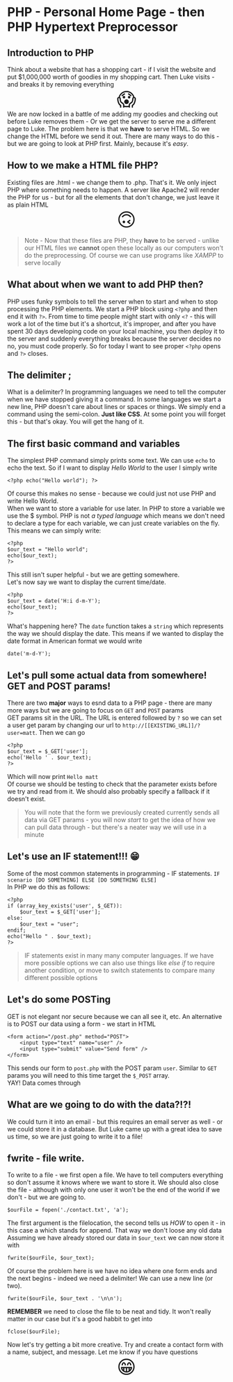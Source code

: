 # PHP - Personal Home Page - then PHP Hypertext Preprocessor
## Introduction to PHP
Think about a website that has a shopping cart - if I visit the website and put $1,000,000 worth of goodies in my shopping cart. Then Luke visits - and breaks it by removing everything <br /><span style="font-size: 32pt; margin: 50%; text-align:center">😱</span><br />
We are now locked in a battle of me adding my goodies and checking out before Luke removes them - Or we get the server to serve me a different page to Luke. The problem here is that we **have** to serve HTML. So we change the HTML before we send it out. There are many ways to do this - but we are going to look at PHP first. Mainly, because it's *easy*. 
## How to we make a HTML file PHP?
Existing files are .html - we change them to .php. That's it. We only inject PHP where something needs to happen. A server like Apache2 will render the PHP for us - but for all the elements that don't change, we just leave it as plain HTML <br />
<span style="font-size: 32pt; margin: 50%; text-align: center">🙃</span>
> Note - Now that these files are PHP, they **have** to be served - unlike our HTML files we **cannot** open these locally as our computers won't do the preprocessing. Of course we can use programs like *XAMPP* to serve locally
## What about when we want to add PHP then?
PHP uses funky symbols to tell the server when to start and when to stop processing the PHP elements. We start a PHP block using `<?php` and then end it with `?>`. From time to time people might start with only `<?` - this will work a lot of the time but it's a shortcut, it's improper, and after you have spent 30 days developing code on your local machine, you then deploy it to the server and suddenly everything breaks because the server decides no no, you must code properly. So for today I want to see proper `<?php` opens and `?>` closes.
## The delimiter ;
What is a delimiter? In programming languages we need to tell the computer when we have stopped giving it a command. In some languages we start a new line, PHP doesn't care about lines or spaces or things. We simply end a command using the semi-colon. **Just like CSS**. At some point you will forget this - but that's okay. You will get the hang of it. 
## The first basic command and variables
The simplest PHP command simply prints some text. We can use `echo` to echo the text. So if I want to display *Hello World* to the user I simply write 
```
<?php echo("Hello world"); ?>
```
Of course this makes no sense - because we could just not use PHP and write Hello World. <br />
When we want to store a variable for use later. In PHP to store a variable we use the $ symbol. PHP is not *a typed language* which means we don't need to declare a type for each variable, we can just create variables on the fly. This means we can simply write:
```
<?php
$our_text = "Hello world";
echo($our_text);
?>
```
This still isn't super helpful - but we are getting somewhere.<br />
Let's now say we want to display the current time/date.
```
<?php
$our_text = date('H:i d-m-Y');
echo($our_text);
?>
```
What's happening here? The `date` function takes a `string` which represents the way we should display the date. This means if we wanted to display the date format in American format we would write
```
date('m-d-Y');
```
## Let's pull some actual data from somewhere! GET and POST params!
There are two **major** ways to esnd data to a PHP page - there are many more ways but we are going to focus on `GET` and `POST` params<br />
GET params sit in the URL. The URL is entered followed by `?` so we can set a user get param by changing our url to `http://[[EXISTING_URL]]/?user=matt`. Then we can go
```
<?php
$our_text = $_GET['user'];
echo('Hello ' . $our_text);
?>
```
Which will now print `Hello matt`<br />
Of course we should be testing to check that the parameter exists before we try and read from it. We should also probably specify a fallback if it doesn't exist.
> You will note that the form we previously created currently sends all data via GET params - you will now _start_ to get the idea of how we can pull data through - but there's a neater way we will use in a minute
## Let's use an IF statement!!! 😁
Some of the most common statements in programming - IF statements. `IF scenario [DO SOMETHING] ELSE [DO SOMETHING ELSE]`<br />
In PHP we do this as follows:
```
<?php
if (array_key_exists('user', $_GET)):
    $our_text = $_GET['user'];
else:
    $our_text = "user";
endif;
echo("Hello " . $our_text);
?>
```
> IF statements exist in many many computer languages. If we have more possible options we can also use things like _else if_ to require another condition, or move to switch statements to compare many different possible options
## Let's do some POSTing
GET is not elegant nor secure because we can all see it, etc. An alternative is to POST our data using a form - we start in HTML
```
<form action="/post.php" method="POST">
    <input type="text" name="user" />
    <input type="submit" value="Send form" />
</form>
```
This sends our form to `post.php` with the POST param `user`. 
Similar to `GET` params you will need to this time target the `$_POST` array. <br />
YAY! Data comes through
## What are we going to do with the data?!?!
We could turn it into an email - but this requires an email server as well - or we could store it in a database. But Luke came up with a great idea to save us time, so we are just going to write it to a file!
## fwrite - file write. 
To write to a file - we first open a file. We have to tell computers everything so don't assume it knows where we want to store it. We should also close the file - although with only one user it won't be the end of the world if we don't - but we are going to. 
```
$ourFile = fopen('./contact.txt', 'a');
```
The first argument is the filelocation, the second tells us *HOW* to open it - in this case a which stands for append. That way we don't loose any old data
Assuming we have already stored our data in `$our_text` we can now store it with 
```
fwrite($ourFile, $our_text);
```
Of course the problem here is we have no idea where one form ends and the next begins - indeed we need a delimiter! We can use a new line (or two).
```
fwrite($ourFile, $our_text . '\n\n');
```
**REMEMBER** we need to close the file to be neat and tidy. It won't really matter in our case but it's a good habbit to get into
```
fclose($ourFile);
```
Now let's try getting a bit more creative. 
Try and create a contact form with a name, subject, and message. 
Let me know if you have questions<br /><span style="font-size: 32pt; margin: 50%">😁</span>